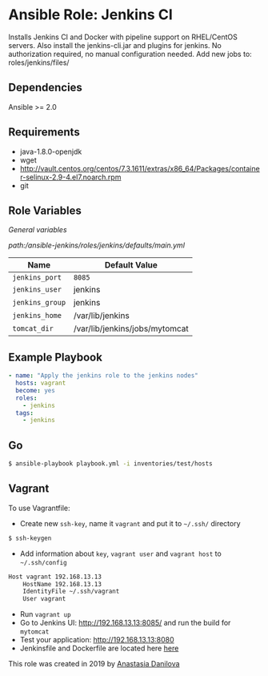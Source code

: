 Ansible Role: Jenkins CI
=====================
Installs Jenkins CI and Docker with pipeline support on RHEL/CentOS servers. Also install the jenkins-cli.jar and plugins for jenkins. No authorization required, no manual configuration needed.
Add new jobs to: roles/jenkins/files/

Dependencies
---------------
Ansible >= 2.0

Requirements
---------------
  - java-1.8.0-openjdk
  - wget
  - http://vault.centos.org/centos/7.3.1611/extras/x86_64/Packages/container-selinux-2.9-4.el7.noarch.rpm
  - git

Role Variables
---------------
*General variables*

*path:/ansible-jenkins/roles/jenkins/defaults/main.yml*

| Name              | Default Value       |
|-----------------------|---------------------|
| `jenkins_port` | `8085` |
|`jenkins_user` | jenkins |
|`jenkins_group` | jenkins |
|`jenkins_home` | /var/lib/jenkins |
|`tomcat_dir` | /var/lib/jenkins/jobs/mytomcat |

Example Playbook
---------------
```yaml
- name: "Apply the jenkins role to the jenkins nodes"
  hosts: vagrant
  become: yes
  roles:
    - jenkins
  tags:
    - jenkins
```
Go
---------------
```sh
$ ansible-playbook playbook.yml -i inventories/test/hosts
```

Vagrant
---------------
To use Vagrantfile:
* Create new `ssh-key`, name it `vagrant` and put it to `~/.ssh/` directory
```sh
$ ssh-keygen
```

* Add information about `key`, `vagrant user` and `vagrant host` to `~/.ssh/config`
```sh
Host vagrant 192.168.13.13
    HostName 192.168.13.13
    IdentityFile ~/.ssh/vagrant
    User vagrant
```
* Run `vagrant up`
* Go to Jenkins UI: http://192.168.13.13:8085/ and run the build for `mytomcat`
* Test your application: http://192.168.13.13:8080
* Jenkinsfile and Dockerfile are located here [here](https://github.com/adanilova/tomcat-app)

This role was created in 2019 by [Anastasia Danilova](https://www.linkedin.com/in/anastasia-danilova-1b7966101/)
